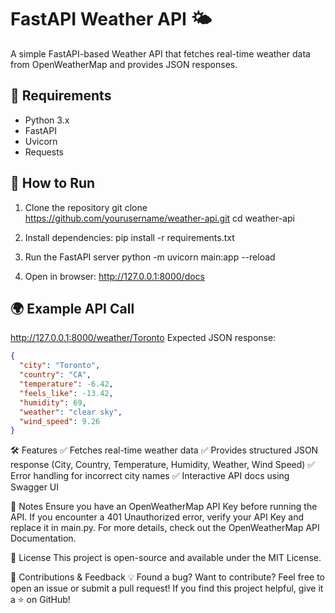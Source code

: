 # FastAPI Weather API 🌤️

A simple FastAPI-based Weather API that fetches real-time weather data from OpenWeatherMap and provides JSON responses.

## 🔧 Requirements
- Python 3.x
- FastAPI
- Uvicorn
- Requests

## 🚀 How to Run
1. Clone the repository
git clone https://github.com/yourusername/weather-api.git
cd weather-api

2. Install dependencies:
pip install -r requirements.txt

3. Run the FastAPI server
python -m uvicorn main:app --reload

4. Open in browser:
http://127.0.0.1:8000/docs


## 🌍 Example API Call
http://127.0.0.1:8000/weather/Toronto
Expected JSON response:
```json
{
  "city": "Toronto",
  "country": "CA",
  "temperature": -6.42,
  "feels_like": -13.42,
  "humidity": 69,
  "weather": "clear sky",
  "wind_speed": 9.26
}
```

🛠️ Features
✅ Fetches real-time weather data
✅ Provides structured JSON response (City, Country, Temperature, Humidity, Weather, Wind Speed)
✅ Error handling for incorrect city names
✅ Interactive API docs using Swagger UI

📝 Notes
Ensure you have an OpenWeatherMap API Key before running the API.
If you encounter a 401 Unauthorized error, verify your API Key and replace it in main.py.
For more details, check out the OpenWeatherMap API Documentation.

📜 License
This project is open-source and available under the MIT License.

🌟 Contributions & Feedback
💡 Found a bug? Want to contribute? Feel free to open an issue or submit a pull request!
If you find this project helpful, give it a ⭐ on GitHub!
